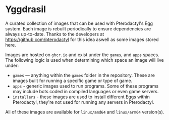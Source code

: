 # Yggdrasil
A curated collection of images that can be used with Pterodactyl's Egg system. Each image is rebuilt
periodically to ensure dependencies are always up-to-date. Thanks to the developers at https://github.com/pterodactyl for this idea aswell as some images stored here.

Images are hosted on `ghcr.io` and exist under the `games`, and `apps` spaces. The following logic
is used when determining which space an image will live under:

* `games` — anything within the `games` folder in the repository. These are images built for running a specific game
or type of game.
* `apps` - generic images used to run programs. Some of these programs may include bots coded in compiled languages or even game servers.
* `installers` - these images are used to install different Eggs within Pterodactyl, they're not used for running any servers in Pterodactyl.

All of these images are available for `linux/amd64` and `linux/arm64` version(s).
